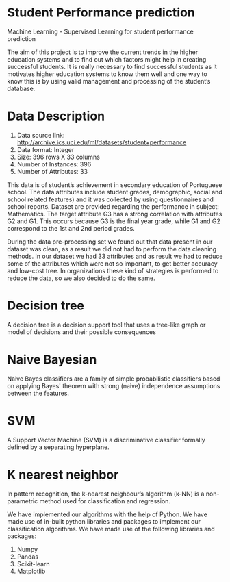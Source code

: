 # Student Performance prediction
Machine Learning - Supervised Learning for student performance prediction 

The aim of this project is to improve the current trends in the higher education systems and to find out which factors might help in creating successful students. It is really necessary to find successful students as it motivates higher education systems to know them well and one way to know this is by using valid management and processing of the student’s database.

# Data Description
1. Data source link:  http://archive.ics.uci.edu/ml/datasets/student+performance 
2. Data format: Integer
3. Size:  396 rows X 33 columns
4. Number of Instances: 396
5. Number of Attributes: 33

This data is of student’s achievement in secondary education of Portuguese school. The data attributes include student grades, demographic, social and school related features) and it was collected by using questionnaires and school reports. Dataset are provided regarding the performance in subject: Mathematics. The target attribute G3 has a strong correlation with attributes G2 and G1. This occurs because G3 is the final year grade, while G1 and G2 correspond to the 1st and 2nd period grades. 

During the data pre-processing set we found out that data present in our dataset was clean, as a result we did not had to perform the data cleaning methods. 
In our dataset we had 33 attributes and as result we had to reduce some of the attributes which were not so important, to get better accuracy and low-cost tree. In organizations these kind of strategies is performed to reduce the data, so we also decided to do the same.

# Decision tree 
A decision tree is a decision support tool that uses a tree-like graph or model of decisions and their possible consequences

# Naive Bayesian 
Naive Bayes classifiers are a family of simple probabilistic classifiers based on applying Bayes' theorem with strong (naive) independence assumptions between the features.

# SVM 
A Support Vector Machine (SVM) is a discriminative classifier formally defined by a separating hyperplane.

# K nearest neighbor  
In pattern recognition, the k-nearest neighbour’s algorithm (k-NN) is a non-parametric method used for classification and regression. 


We have implemented our algorithms with the help of Python. We have made use of in-built python libraries and packages to implement our classification algorithms. We have made use of the following libraries and packages:
1) Numpy
2) Pandas
3) Scikit-learn
4) Matplotlib


